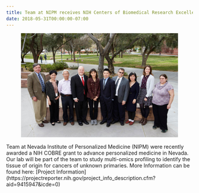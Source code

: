 ```yaml
---
title: Team at NIPM receives NIH Centers of Biomedical Research Excellence (COBRE) award
date: 2018-05-31T00:00:00-07:00
---
```

<figure>
<img src="/assets/images/nipm.jpg">
</figure>
Team at Nevada Institute of Personalized Medicine (NIPM) were recently awarded a NIH COBRE grant to advance personalized medicine in Nevada. Our lab will be part of the team to study multi-omics profiling to identify the tissue of origin for cancers of unknown primaries. More Information can be found here: [Project Information](https://projectreporter.nih.gov/project_info_description.cfm?aid=9415947&icde=0)
